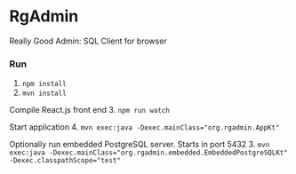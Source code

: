 # RgAdmin
Really Good Admin: SQL Client for browser

### Run

1. `npm install`
2. `mvn install`

Compile React.js front end
3. `npm run watch`

Start application
4. `mvn exec:java -Dexec.mainClass="org.rgadmin.AppKt"`

Optionally run embedded PostgreSQL server. Starts in port 5432
3. `mvn exec:java -Dexec.mainClass="org.rgadmin.embedded.EmbeddedPostgreSQLKt" -Dexec.classpathScope="test"`
